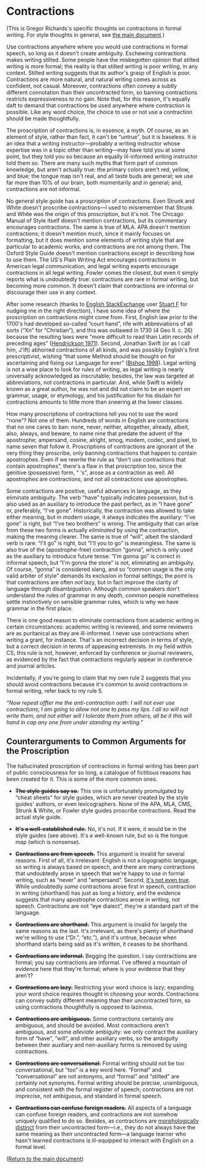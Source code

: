 # Contractions

(This is Gregor Richards's specific thoughts on contractions in formal writing.
For style thoughts in general, see [the main document](STYLE.md).)

Use contractions anywhere where you would use contractions in formal speech, so
long as it doesn't create ambiguity. Eschewing contractions makes writing
stilted. Some people have the misbegotten opinion that stilted writing is more
formal; the reality is that stilted writing is poor writing, in any context.
Stilted writing suggests that its author's grasp of English is poor.
Contractions are more natural, and natural writing comes across as confident,
not casual. Moreover, contractions often convey a subtly different connotation
than their uncontracted form, so banning contractions restricts expressiveness
to no gain. Note that, for this reason, it's equally daft to demand that
contractions be used anywhere where contraction is possible. Like any word
choice, the choice to use or not use a contraction should be made thoughtfully.

The proscription of contractions is, in essence, a myth. Of course, as an
element of style, rather than fact, it can't be “untrue”, but it is baseless.
It is an idea that a writing instructor—probably a writing instructor whose
expertise was in a topic other than writing—may have told you at some point,
but they told you so because an equally ill-informed writing instructor told
them so. There are many such myths that form part of common knowledge, but
aren't actually true: the primary colors aren't red, yellow, and blue; the
tongue map isn't real, and all taste buds are general; we use far more than 10%
of our brain, both momentarily and in general; and, contractions are not
informal.

No general style guide has a proscription of contractions. Even Strunk and
White doesn't proscribe contractions—I used to misremember that Strunk and
White was the origin of this proscription, but it's not. The Chicago Manual of
Style itself doesn't mention contractions, but its commentary encourages
contractions. The same is true of MLA. APA doesn't mention contractions; it
doesn't mention much, since it mainly focuses on formatting, but it does
mention some elements of writing style that are particular to academic works,
and contractions are not among them. The Oxford Style Guide doesn't mention
contractions except in describing how to use them. The US's Plain Writing Act
encourages contractions in American legal communication, and legal writing
experts encourage contractions in all legal writing. Fowler comes the closest,
but even it simply reports what is undoubtedly true: contractions are rare in
formal writing, but becoming more common. It doesn't claim that contractions
are informal or discourage their use in any context.

After some research (thanks to [English
StackExchange](https://english.stackexchange.com/) user [Stuart
F](https://english.stackexchange.com/users/319429/stuart-f) for nudging me in
the right direction), I have some idea of where the proscription on
contractions might come from. First, English law prior to the 1700's had
developed so-called “court hand”, rife with abbreviations of all sorts (“Xn”
for “Christian”), and this was outlawed in 1730 (4 Geo II. c. 26) because the
resulting laws were “more difficult to read than Latin records of preceding
ages” ([Hendrickson 1971](https://doi.org/10.2307/356528)). Second, Jonathan
Swift (or as I call him, J'ift) abhorred contractions of all kinds, and was
possibly English's first prescriptivist, wishing “that some Method should be
thought on for ascertaining and fixing our Language for ever” ([Bishop
1998](https://core.ac.uk/download/pdf/153775779.pdf)). Legal writing is not a
wise place to look for rules of writing, as legal writing is nearly universally
acknowledged as inscrutable; besides, the law was targeted at abbreviations,
not contractions in particular. And, while Swift is widely known as a great
author, he was not and did not claim to be an expert on grammar, usage, or
etymology, and his justification for his disdain for contractions amounts to
little more than sneering at the lower classes.

How many proscriptions of contractions tell you not to use the word “none”? Not
one of them. Hundreds of words in English are contractions that no one cares to
ban: none, never, neither, altogether, already, albeit, also, always, and
beware, to name nine that predate the advent of the apostrophe; ampersand,
cosine, alright, smog, modem, codec, and pixel, to name seven that follow it.
Proscriptions of contractions are ignorant of the very thing they proscribe,
only banning contractions that happen to contain apostrophes. Even if we
rewrite the rule as “don't use contractions that contain apostrophes”, there's
a flaw in that proscription too, since the genitive (possessive) form, “ 's”,
arose as a contraction as well. All apostrophes are contractions, and not all
contractions use apostrophes.

Some contractions are positive, useful advances in language, as they eliminate
ambiguity. The verb “have” typically indicates possession, but is also used as
an auxiliary to introduce the past perfect, as in “I have gone” or, preferably,
“I've gone”. Historically, the contraction was allowed to take either meaning,
but in modern usage, it always indicates the auxiliary: “I've gone” is right,
but “I've two brothers” is wrong. The ambiguity that can arise from these two
forms is actually *eliminated* by using the contraction, making the meaning
clearer. The same is true of “will”, albeit the standard verb is rare: “I'll
go” is right, but “I'll you to go” is meaningless. The same is also true of the
(apostrophe-free) contraction “gonna”, which is only used as the auxiliary to
introduce future tense: “I'm gonna go” is correct in informal speech, but “I'm
gonna the store” is not, eliminating an ambiguity. Of course, “gonna” is
considered slang, and so “common usage is the only valid arbiter of style”
demands its exclusion in formal settings; the point is that contractions are
often *not* lazy, but in fact improve the clarity of language through
disambiguation. Although common speakers don't understand the rules of grammar
in any depth, common people nonetheless settle instinctively on sensible
grammar rules, which is why we have grammar in the first place.

There is one good reason to eliminate contractions from academic writing in
certain circumstances: academic writing is reviewed, and some reviewers are as
puritanical as they are ill-informed. I never use contractions when writing a
grant, for instance. That's an incorrect decision in terms of style, but a
correct decision in terms of appeasing extremists. In my field within CS, this
rule is not, however, enforced by conference or journal reviewers, as evidenced
by the fact that contractions regularly appear in conference and journal
articles.

Incidentally, if you're going to claim that my own rule 2 suggests that you
should avoid contractions because it's common to avoid contractions in formal
writing, refer back to my rule 5.

*“Now repeat offter me the anti-contraction oath: I will not ever use
contractions; I am going to allow not one to pass my lips. I all so will not
write them, and not either will I tolerate them from others, all be it this
will hand in cap any one from under standing my writing.”*


## Counterarguments to Common Arguments for the Proscription

The hallucinated proscription of contractions in formal writing has been part
of public consciousness for so long, a catalogue of fictitious reasons has been
created for it. This is some of the more common ones.

- **~~The style guides say so.~~** This one is unfortunately promulgated by
  “cheat sheets” for style guides, which are never created by the style guides'
  authors, or even lexicographers. None of the APA, MLA, CMS, Strunk & White,
  or Fowler style guides proscribe contractions. Read the actual style guide.

- **~~It's a well-established rule.~~** No, it's not. If it were, it would be
  in the style guides (see above). It's a well-*known* rule, but so is the
  tongue map (which is nonsense).

- **~~Contractions are from speech.~~** This argument is invalid for several
  reasons. First of all, it's irrelevant: English is not a logographic
  language, so writing is always based on speech, and there are many
  contractions that undoubtedly arose in speech that we're happy to use in
  formal writing, such as “never” and “ampersand”. Second, [it's not even
  true](https://doi.org/10.2307/356528). While undoubtedly *some* contractions
  arose first in speech, contraction in writing (shorthand) has just as long a
  history, and the evidence suggests that many apostrophe contractions arose in
  writing, *not* speech. Contractions are not “eye dialect”, they're a standard
  part of the language.

- **~~Contractions are shorthand.~~** This argument is invalid for largely the
  same reasons as the last. It's irrelevant, as there's plenty of shorthand
  we're willing to use (“Dr.”, “etc.”), and it's untrue, because when shorthand
  starts being said as it's written, it ceases to be shorthand.

- **~~Contractions are informal.~~** Begging the question. I say contractions
  are formal; you say contractions are informal. I've offered a mountain of
  evidence here that they're formal; where is your evidence that they aren't?

- **~~Contractions are lazy.~~** Restricting your word choice is lazy;
  expanding your word choice requires thought in choosing your words.
  Contractions can convey subtly different meaning than their uncontracted
  form, so using contractions thoughtfully is opposed to laziness.

- **~~Contractions are ambiguous.~~** Some contractions certainly *are*
  ambiguous, and should be avoided. Most contractions aren't ambiguous, and
  some *alleviate* ambiguity: we only contract the auxiliary form of “have”,
  “will”, and other auxiliary verbs, so the ambiguity between their auxiliary
  and non-auxiliary forms is removed by using contractions.

- **~~Contractions are conversational.~~** Formal writing should not be too
  conversational, but “too” is a key word here. “Formal” and “conversational”
  are not antonyms, and “formal” and “stilted” are certainly not synonyms.
  Formal writing should be precise, unambiguous, and consistent with the formal
  register of speech; contractions are not imprecise, not ambiguous, and
  standard in formal speech.

- **~~Contractions can confuse foreign readers.~~** All aspects of a language
  can confuse foreign readers, and contractions are not somehow uniquely
  qualified to do so. Besides, as contractions are [morphologically
  distinct](https://doi.org/10.2307/413900) from their uncontracted form—i.e.,
  they do not always have the same meaning as their uncontracted form—a
  language learner who hasn't learned contractions is ill-equipped to interact
  with English on a formal level.


([Return to the main document](STYLE.md))
